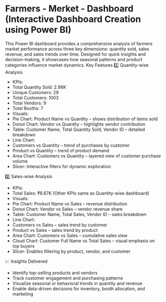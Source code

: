 # Farmers - Merket - Dashboard (Interactive Dashboard Creation using Power BI)
This Power BI dashboard provides a comprehensive analysis of farmers market performance across three key dimensions: quantity sold, sales revenue, and sales trends over time. Designed for quick insights and decision-making, it showcases how seasonal patterns and product categories influence market dynamics.
Key Features
1️⃣ Quantity-wise Analysis
- KPIs:
- Total Quantity Sold: 2.96K
- Unique Customers: 29
- Total Customers: 1003
- Total Vendors: 9
- Total Booths: 7
- Visuals:
- Pie Chart: Product Name vs Quantity – shows distribution of items sold
- Donut Chart: Vendor vs Quantity – highlights vendor contribution
- Table: Customer Name, Total Quantity Sold, Vendor ID – detailed breakdown
- Line Chart:
- Customers vs Quantity – trend of purchases by customer
- Product vs Quantity – trend of product demand
- Area Chart: Customers vs Quantity – layered view of customer purchase volume
- Slicer: Interactive filters for dynamic exploration

2️⃣ Sales-wise Analysis
- KPIs:
- Total Sales: ₹8.67K
(Other KPIs same as Quantity-wise dashboard)
- Visuals:
- Pie Chart: Product Name vs Sales – revenue distribution
- Donut Chart: Vendor vs Sales – vendor revenue share
- Table: Customer Name, Total Sales, Vendor ID – sales breakdown
- Line Chart:
- Customers vs Sales – sales trend by customer
- Product vs Sales – sales trend by product
- Area Chart: Customers vs Sales – cumulative sales view
- Cloud Chart: Customer Full Name vs Total Sales – visual emphasis on top buyers
- Slicer: Enables filtering by product, vendor, and customer

📈 Insights Delivered
- Identify top-selling products and vendors
- Track customer engagement and purchasing patterns
- Visualize seasonal or behavioral trends in quantity and revenue
- Enable data-driven decisions for inventory, booth allocation, and marketing
